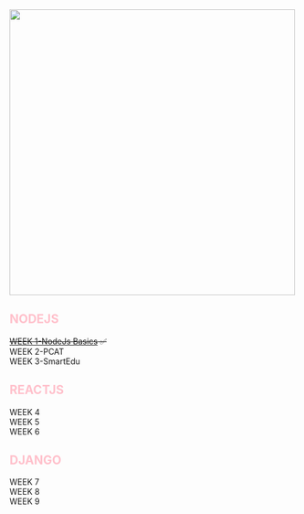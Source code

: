  <img width="500" src="https://epnext.com/wp-content/uploads/2021/08/AloTech_Gorsel.jpg"/>

## **<span style="color:pink"> NODEJS </span>** </br>
 <s>[WEEK 1-NodeJs Basics](https://github.com/AloTech-Full-Stack-Bootcamp/ayca-ateser/tree/main/week1) :white_check_mark:</s> </br> 
 WEEK 2-PCAT </br>
 WEEK 3-SmartEdu

 ## **<span style="color:pink"> REACTJS </span>** </br>
 WEEK 4 </br>
 WEEK 5</br>
 WEEK 6
 ## **<span style="color:pink"> DJANGO</span>**
 WEEK 7</br>
 WEEK 8</br>
 WEEK 9


